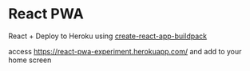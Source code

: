 # React PWA

React + Deploy to Heroku using [create-react-app-buildpack](https://github.com/mars/create-react-app-buildpack)

access https://react-pwa-experiment.herokuapp.com/ and add to your home screen